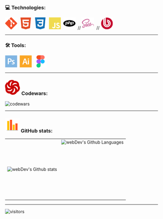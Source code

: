 
### 💻 Technologies:

<div>
  <img src="https://github.com/devicons/devicon/blob/master/icons/git/git-plain.svg" title="git" alt="git" width="40" height="40"/>&nbsp
  <img src="https://github.com/devicons/devicon/blob/master/icons/html5/html5-plain.svg" title="html5" alt="html5" width="40" height="40"/>&nbsp
  <img src="https://github.com/devicons/devicon/blob/master/icons/css3/css3-plain.svg" title="css" alt="css" width="40" height="40"/>&nbsp
  <img src="https://github.com/devicons/devicon/blob/master/icons/javascript/javascript-plain.svg" title="javascript" alt="javascript" width="40" height="40"/>&nbsp
  <img src="https://github.com/devicons/devicon/blob/master/icons/php/php-plain.svg" title="php" alt="php" width="40" height="40"/>&nbsp
 // <img src="https://github.com/devicons/devicon/blob/master/icons/sass/sass-original.svg" title="sass/scss" alt="sass/scss" width="40" height="40"/>&nbsp;
 // <img src="https://github.com/FAMng/FAMng/blob/main/icons/bitrix.svg" title="1c-bitrix" alt="1c-bitrix" width="40" height="40"/>&nbsp;
</div>

---

### 🛠 Tools:

<div>
  <img src="https://github.com/devicons/devicon/blob/master/icons/photoshop/photoshop-plain.svg" title="photoshop" alt="photoshop" width="40" height="40"/>&nbsp;
  <img src="https://github.com/devicons/devicon/blob/master/icons/illustrator/illustrator-plain.svg" title="illustrator" alt="illustrator" width="40" height="40"/>&nbsp;
  <img src="https://github.com/devicons/devicon/blob/master/icons/figma/figma-original.svg" title="figma" alt="figma" width="40" height="40"/>&nbsp;
</div>
<hr>


### ![image](https://github.com/FAMng/FAMng/blob/main/icons/SVGRepo_iconCarrier1.svg)  Codewars:

![codewars](https://www.codewars.com/users/FAMng/badges/large)

<hr>

### ![image](https://github.com/FAMng/FAMng/blob/main/icons/icons8-futures.gif) GitHub stats:
<table>
  <tr>
    <td>
      <img align="left" src="http://github-readme-streak-stats.herokuapp.com?user=FAMng&theme=dark&background=000000" alt="webDev's Github stats" />
    </td>
    <td>
      <img height="195px" align="right" alt="webDev's Github Languages" src="https://github-readme-stats-sigma-five.vercel.app/api/top-langs/?username=FAMng&layout=compact&theme=vision-friendly-dark" />
    </td>
  </tr>
</table>

<hr>

![visitors](https://visitor-badge.laobi.icu/badge?page_id=FAMng&left_color=purple&right_color=MediumVioletRed)
